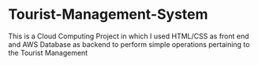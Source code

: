 # Tourist-Management-System
This is a Cloud Computing Project in which I used HTML/CSS as front end and AWS Database as backend to perform simple operations pertaining to the Tourist Management
